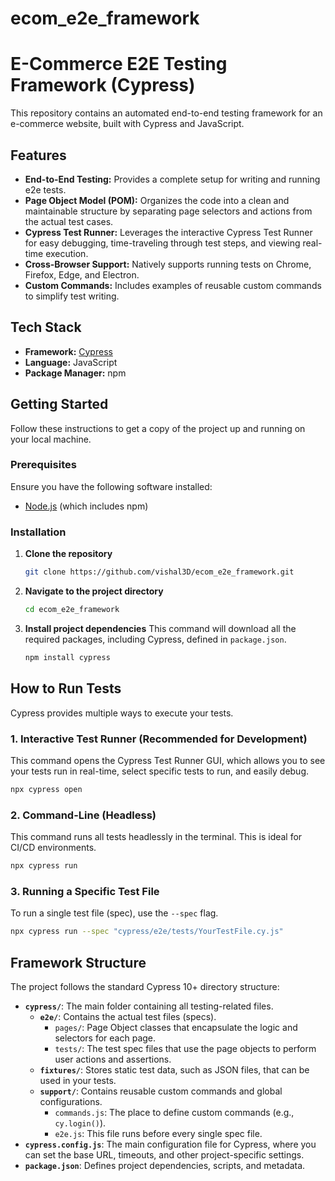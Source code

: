 # ecom_e2e_framework
# E-Commerce E2E Testing Framework (Cypress)

This repository contains an automated end-to-end testing framework for an e-commerce website, built with Cypress and JavaScript.

## Features

  * **End-to-End Testing:** Provides a complete setup for writing and running e2e tests.
  * **Page Object Model (POM):** Organizes the code into a clean and maintainable structure by separating page selectors and actions from the actual test cases.
  * **Cypress Test Runner:** Leverages the interactive Cypress Test Runner for easy debugging, time-traveling through test steps, and viewing real-time execution.
  * **Cross-Browser Support:** Natively supports running tests on Chrome, Firefox, Edge, and Electron.
  * **Custom Commands:** Includes examples of reusable custom commands to simplify test writing.

## Tech Stack

  * **Framework:** [Cypress](https://www.cypress.io/)
  * **Language:** JavaScript
  * **Package Manager:** npm

## Getting Started

Follow these instructions to get a copy of the project up and running on your local machine.

### Prerequisites

Ensure you have the following software installed:

  * [Node.js](https://nodejs.org/) (which includes npm)

### Installation

1.  **Clone the repository**
    ```sh
    git clone https://github.com/vishal3D/ecom_e2e_framework.git
    ```
2.  **Navigate to the project directory**
    ```sh
    cd ecom_e2e_framework
    ```
3.  **Install project dependencies**
    This command will download all the required packages, including Cypress, defined in `package.json`.
    ```sh
    npm install cypress
    ```

## How to Run Tests

Cypress provides multiple ways to execute your tests.

### 1\. Interactive Test Runner (Recommended for Development)

This command opens the Cypress Test Runner GUI, which allows you to see your tests run in real-time, select specific tests to run, and easily debug.

```sh
npx cypress open
```

### 2\. Command-Line (Headless)

This command runs all tests headlessly in the terminal. This is ideal for CI/CD environments.

```sh
npx cypress run
```

### 3\. Running a Specific Test File

To run a single test file (spec), use the `--spec` flag.

```sh
npx cypress run --spec "cypress/e2e/tests/YourTestFile.cy.js"
```

## Framework Structure

The project follows the standard Cypress 10+ directory structure:

  * **`cypress/`**: The main folder containing all testing-related files.
      * **`e2e/`**: Contains the actual test files (specs).
          * `pages/`: Page Object classes that encapsulate the logic and selectors for each page.
          * `tests/`: The test spec files that use the page objects to perform user actions and assertions.
      * **`fixtures/`**: Stores static test data, such as JSON files, that can be used in your tests.
      * **`support/`**: Contains reusable custom commands and global configurations.
          * `commands.js`: The place to define custom commands (e.g., `cy.login()`).
          * `e2e.js`: This file runs before every single spec file.
  * **`cypress.config.js`**: The main configuration file for Cypress, where you can set the base URL, timeouts, and other project-specific settings.
  * **`package.json`**: Defines project dependencies, scripts, and metadata.
